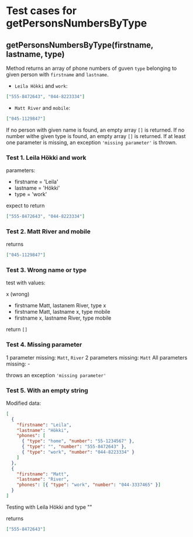 # Test cases for getPersonsNumbersByType

## **getPersonsNumbersByType(firstname, lastname, type)**

Method returns an array of phone numbers of guven `type` belonging to given person with `firstname` and `lastname`.

- `Leila Hökki` and `work`:

```json
["555-8472643", "044-8223334"]
```

- `Matt River` and `mobile`:

```json
["045-1129847"]
```

If no person with given name is found, an empty array `[]` is returned.
If no number withe given type is found, an empty array `[]` is returned.
If at least one parameter is missing, an exception `'missing parameter'` is thrown.

### Test 1. Leila Hökki and work

parameters:

- firstname = 'Leila'
- lastname = 'Hökki'
- type = 'work'

expect to return

```json
["555-8472643", "044-8223334"]
```

### Test 2. Matt River and mobile

returns

```json
["045-1129847"]
```

### Test 3. Wrong name or type

test with values:

x (wrong)

- firstname Matt, lastanem River, type x
- firstname Matt, lastname x, type mobile
- firstname x, lastname River, type mobile

return `[]`

### Test 4. Missing parameter

1 parameter missing: `Matt`, `River`
2 parameters missing: `Matt`
All parameters missing: -

throws an exception
`'missing parameter'`

### Test 5. With an empty string

Modified data:

```json
[
  {
    "firstname": "Leila",
    "lastname": "Hökki",
    "phones": [
      { "type": "home", "number": "55-1234567" },
      { "type": "", "number": "555-8472643" },
      { "type": "work", "number": "044-8223334" }
    ]
  },
  {
    "firstname": "Matt",
    "lastname": "River",
    "phones": [{ "type": "work", "number": "044-3337465" }]
  }
]
```

Testing with Leila Hökki and type ""

returns

```json
["555-8472643"]
```
